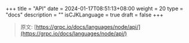 +++
title = "API"
date = 2024-01-17T08:51:13+08:00
weight = 20
type = "docs"
description = ""
isCJKLanguage = true
draft = false
+++

> 原文: [https://grpc.io/docs/languages/node/api/](https://grpc.io/docs/languages/node/api/)
